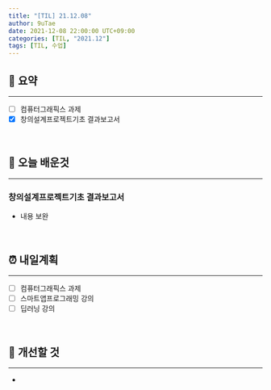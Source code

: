 ```yaml
---
title: "[TIL] 21.12.08"
author: 9uTae
date: 2021-12-08 22:00:00 UTC+09:00
categories: [TIL, "2021.12"]
tags: [TIL, 수업]
---
```


## 🏁 요약

---

- [ ] 컴퓨터그래픽스 과제
- [x] 창의설계프로젝트기초 결과보고서

<br>

## 📑 오늘 배운것

---

### 창의설계프로젝트기초 결과보고서

- 내용 보완

<br>

## ⏰ 내일계획

---

- [ ] 컴퓨터그래픽스 과제
- [ ] 스마트앱프로그래밍 강의
- [ ] 딥러닝 강의

<br>

## 🧷 개선할 것

---

- 

<br>